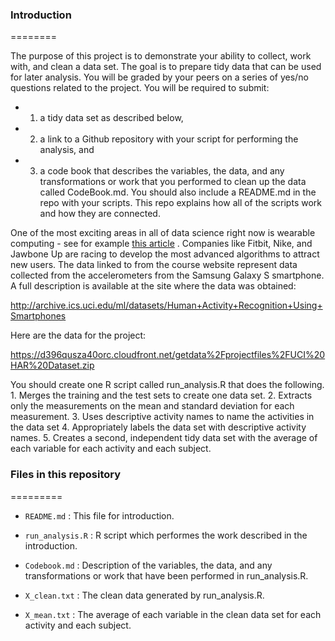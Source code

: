 ### Introduction
========

The purpose of this project is to demonstrate your ability to collect, work with, and clean a data set. The goal is to prepare tidy data that can be used for later analysis. You will be graded by your peers on a series of yes/no questions related to the project. 
You will be required to submit: 
* 1) a tidy data set as described below,
* 2) a link to a Github repository with your script for performing the analysis, and 
* 3) a code book that describes the variables, the data, and any transformations or work that you performed to clean up the data called CodeBook.md. You should also include a README.md in the repo with your scripts. This repo explains how all of the scripts work and how they are connected.  

One of the most exciting areas in all of data science right now is wearable computing - see for example <a href="http://www.insideactivitytracking.com/data-science-activity-tracking-and-the-battle-for-the-worlds-top-sports-brand/">this article</a> . Companies like Fitbit, Nike, and Jawbone Up are racing to develop the most advanced algorithms to attract new users. The data linked to from the course website represent data collected from the accelerometers from the Samsung Galaxy S smartphone. A full description is available at the site where the data was obtained: 

<a href="http://archive.ics.uci.edu/ml/datasets/Human+Activity+Recognition+Using+Smartphones"> http://archive.ics.uci.edu/ml/datasets/Human+Activity+Recognition+Using+Smartphones </a>

Here are the data for the project: 

<a href="https://d396qusza40orc.cloudfront.net/getdata%2Fprojectfiles%2FUCI%20HAR%20Dataset.zip"> https://d396qusza40orc.cloudfront.net/getdata%2Fprojectfiles%2FUCI%20HAR%20Dataset.zip </a>

You should create one R script called run_analysis.R that does the following. 
    1.  Merges the training and the test sets to create one data set.
    2.  Extracts only the measurements on the mean and standard deviation for each measurement. 
    3.  Uses descriptive activity names to name the activities in the data set
    4.  Appropriately labels the data set with descriptive activity names. 
    5.  Creates a second, independent tidy data set with the average of each variable for each activity and each subject. 

### Files in this repository
=========

- `README.md`       : This file for introduction.

- `run_analysis.R`  : R script which performes the work described in the introduction.

- `Codebook.md`     : Description of the variables, the data, and any transformations or work that have been performed in run_analysis.R.

- `X_clean.txt`     : The clean data generated by run_analysis.R.

- `X_mean.txt`      : The average of each variable in the clean data set for each activity and each subject. 


